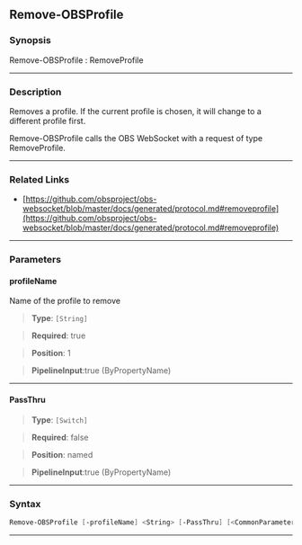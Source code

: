 Remove-OBSProfile
-----------------
### Synopsis
Remove-OBSProfile : RemoveProfile

---
### Description

Removes a profile. If the current profile is chosen, it will change to a different profile first.


Remove-OBSProfile calls the OBS WebSocket with a request of type RemoveProfile.

---
### Related Links
* [https://github.com/obsproject/obs-websocket/blob/master/docs/generated/protocol.md#removeprofile](https://github.com/obsproject/obs-websocket/blob/master/docs/generated/protocol.md#removeprofile)



---
### Parameters
#### **profileName**

Name of the profile to remove



> **Type**: ```[String]```

> **Required**: true

> **Position**: 1

> **PipelineInput**:true (ByPropertyName)



---
#### **PassThru**

> **Type**: ```[Switch]```

> **Required**: false

> **Position**: named

> **PipelineInput**:true (ByPropertyName)



---
### Syntax
```PowerShell
Remove-OBSProfile [-profileName] <String> [-PassThru] [<CommonParameters>]
```
---
